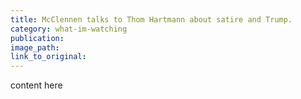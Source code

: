 ```yaml
---
title: McClennen talks to Thom Hartmann about satire and Trump.
category: what-im-watching
publication:
image_path:
link_to_original:
---
```

content here